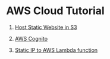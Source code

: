 # AWS Cloud Tutorial

1. [Host Static Website in S3](./S3-Host%20static%20website/host_static_website_using_s3.md)

2. [AWS Cognito](./Cognito/Intro.md)

3. [Static IP to AWS Lambda function](./network/lambda-static-ip/static_ip_to_lambda.adoc)
